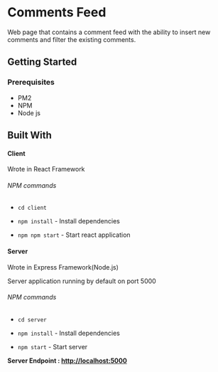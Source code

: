 # Comments Feed

Web page that contains a comment feed with the ability to insert new comments and filter the existing comments.


## Getting Started


### Prerequisites

* PM2
* NPM
* Node js

## Built With

#### Client

Wrote in React Framework

###### NPM commands

* ```cd client```

* ```npm install``` - Install dependencies 

* ```npm npm start``` - Start react application


#### Server

Wrote in Express Framework(Node.js) 



Server application running by default on port 5000

###### NPM commands

* ```cd server```

* ```npm install``` - Install dependencies 

* ```npm start``` - Start server

**Server Endpoint : [http://localhost:5000](http://localhost:5000)**    


